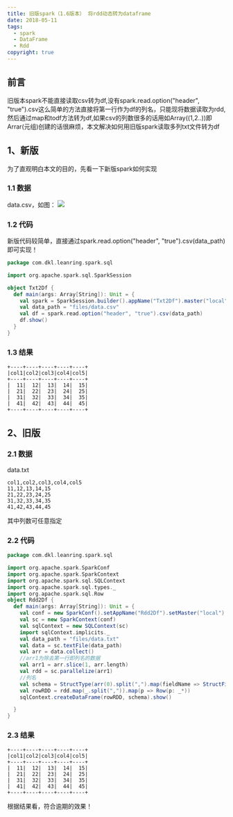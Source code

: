 ```yaml
---
title: 旧版spark（1.6版本） 将rdd动态转为dataframe
date: 2018-05-11
tags:
  - spark
  - DataFrame
  - Rdd
copyright: true
---
```

## 前言
旧版本spark不能直接读取csv转为df,没有spark.read.option("header", "true").csv这么简单的方法直接将第一行作为df的列名，只能现将数据读取为rdd,然后通过map和todf方法转为df,如果csv的列数很多的话用如Array((1,2..))即Arrar(元组)创建的话很麻烦，本文解决如何用旧版spark读取多列txt文件转为df

## 1、新版
为了直观明白本文的目的，先看一下新版spark如何实现
<!-- more -->
### 1.1 数据
data.csv，如图：
![](http://wx1.sinaimg.cn/large/e44344dcly1fr7skek00uj20v209yt9j.jpg)

### 1.2 代码
新版代码较简单，直接通过spark.read.option("header", "true").csv(data_path)即可实现！

```scala
package com.dkl.leanring.spark.sql

import org.apache.spark.sql.SparkSession

object Txt2Df {
  def main(args: Array[String]): Unit = {
    val spark = SparkSession.builder().appName("Txt2Df").master("local").getOrCreate()
    val data_path = "files/data.csv"
    val df = spark.read.option("header", "true").csv(data_path)
    df.show()
  }
}
```
### 1.3 结果
```
+----+----+----+----+----+
|col1|col2|col3|col4|col5|
+----+----+----+----+----+
|  11|  12|  13|  14|  15|
|  21|  22|  23|  24|  25|
|  31|  32|  33|  34|  35|
|  41|  42|  43|  44|  45|
+----+----+----+----+----+
```
## 2、旧版
### 2.1 数据
data.txt
```
col1,col2,col3,col4,col5
11,12,13,14,15
21,22,23,24,25
31,32,33,34,35
41,42,43,44,45
```
其中列数可任意指定
### 2.2 代码
```scala
package com.dkl.leanring.spark.sql

import org.apache.spark.SparkConf
import org.apache.spark.SparkContext
import org.apache.spark.sql.SQLContext
import org.apache.spark.sql.types._
import org.apache.spark.sql.Row
object Rdd2Df {
  def main(args: Array[String]): Unit = {
    val conf = new SparkConf().setAppName("Rdd2Df").setMaster("local")
    val sc = new SparkContext(conf)
    val sqlContext = new SQLContext(sc)
    import sqlContext.implicits._
    val data_path = "files/data.txt"
    val data = sc.textFile(data_path)
    val arr = data.collect()
    //arr1为除去第一行即列名的数据
    val arr1 = arr.slice(1, arr.length)
    val rdd = sc.parallelize(arr1)
    //列名
    val schema = StructType(arr(0).split(",").map(fieldName => StructField(fieldName, StringType, true)))
    val rowRDD = rdd.map(_.split(",")).map(p => Row(p: _*))
    sqlContext.createDataFrame(rowRDD, schema).show()

  }
}
```
### 2.3 结果
```
+----+----+----+----+----+
|col1|col2|col3|col4|col5|
+----+----+----+----+----+
|  11|  12|  13|  14|  15|
|  21|  22|  23|  24|  25|
|  31|  32|  33|  34|  35|
|  41|  42|  43|  44|  45|
+----+----+----+----+----+
```
根据结果看，符合逾期的效果！
